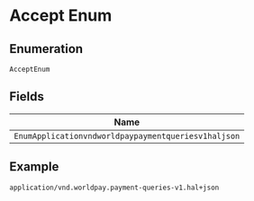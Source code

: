
# Accept Enum

## Enumeration

`AcceptEnum`

## Fields

| Name |
|  --- |
| `EnumApplicationvndworldpaypaymentqueriesv1haljson` |

## Example

```
application/vnd.worldpay.payment-queries-v1.hal+json
```

